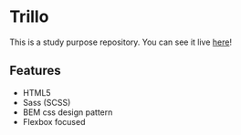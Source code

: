 # Trillo

This is a study purpose repository. You can see it live [here](https://trillo-jp.netlify.app)!

## Features

-   HTML5
-   Sass (SCSS)
-   BEM css design pattern
-   Flexbox focused
